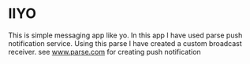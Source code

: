# IIYO

This is simple messaging app like yo. In this app I have used parse push notification service. Using this parse I have 
created a custom broadcast receiver.
see www.parse.com for creating push notification
